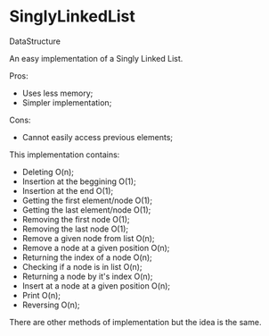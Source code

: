 # SinglyLinkedList
DataStructure

An easy implementation of a Singly Linked List.

Pros:
  - Uses less memory;
  - Simpler implementation;

Cons:
  - Cannot easily access previous elements;

This implementation contains:

  - Deleting O(n);
  - Insertion at the beggining O(1);
  - Insertion at the end O(1);
  - Getting the first element/node O(1);
  - Getting the last element/node O(1);
  - Removing the first node O(1);
  - Removing the last node O(1);
  - Remove a given node from list O(n);
  - Remove a node at a given position O(n);
  - Returning the index of a node O(n);
  - Checking if a node is in list O(n);
  - Returning a node by it's index O(n);
  - Insert at a node at a given position O(n);
  - Print O(n);
  - Reversing O(n);

There are other methods of implementation but the idea is the same.
